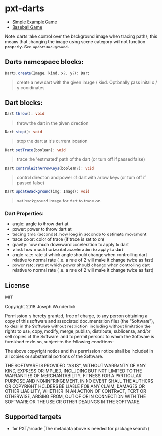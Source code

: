 # pxt-darts

* [Simple Example Game](https://makecode.com/_LkbhDje340ce)
* [Baseball Game](https://makecode.com/_HPp8623cxM8d)


Note: darts take control over the background image when tracing paths; this means that changing the image using scene category will not function properly. See `updateBackground`.

## Darts namespace blocks:
```ts
Darts.create(Image, kind, x?, y?): Dart
```
> create a new dart with the given image / kind. Optionally pass inital x / y coordinates

## Dart blocks:
```ts
Dart.throw(): void
```

> throw the dart in the given direction

```ts
Dart.stop(): void
```

> stop the dart at it's current location

```ts
Dart.setTrace(boolean): void
```

> trace the 'estimated' path of the dart (or turn off if passed false)

```ts
Dart.controlWithArrowKeys(boolean?): void
```

> control direction and power of dart with arrow keys (or turn off if passed false)

```ts
Dart.updateBackground(img: Image): void
```

> set background image for dart to trace on

### Dart Properties:
* angle: angle to throw dart at
* power: power to throw dart at
* tracing time (seconds): how long in seconds to estimate movement
* trace color: color of trace (if trace is set to on)
* gravity: how much downward acceleration to apply to dart
* wind: how much horizontal acceleration to apply to dart
* angle rate: rate at which angle should change when controlling dart relative to normal rate (i.e. a rate of 2 will make it change twice as fast)
* power rate: rate at which power should change when controlling dart relative to normal rate (i.e. a rate of 2 will make it change twice as fast)

## License

MIT

Copyright 2018 Joseph Wunderlich

Permission is hereby granted, free of charge, to any person obtaining a copy of this software and associated documentation files (the "Software"), to deal in the Software without restriction, including without limitation the rights to use, copy, modify, merge, publish, distribute, sublicense, and/or sell copies of the Software, and to permit persons to whom the Software is furnished to do so, subject to the following conditions:

The above copyright notice and this permission notice shall be included in all copies or substantial portions of the Software.

THE SOFTWARE IS PROVIDED "AS IS", WITHOUT WARRANTY OF ANY KIND, EXPRESS OR IMPLIED, INCLUDING BUT NOT LIMITED TO THE WARRANTIES OF MERCHANTABILITY, FITNESS FOR A PARTICULAR PURPOSE AND NONINFRINGEMENT. IN NO EVENT SHALL THE AUTHORS OR COPYRIGHT HOLDERS BE LIABLE FOR ANY CLAIM, DAMAGES OR OTHER LIABILITY, WHETHER IN AN ACTION OF CONTRACT, TORT OR OTHERWISE, ARISING FROM, OUT OF OR IN CONNECTION WITH THE SOFTWARE OR THE USE OR OTHER DEALINGS IN THE SOFTWARE.

## Supported targets

* for PXT/arcade
(The metadata above is needed for package search.)
